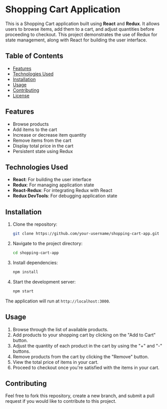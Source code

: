 # Shopping Cart Application

This is a Shopping Cart application built using **React** and **Redux**. It allows users to browse items, add them to a cart, and adjust quantities before proceeding to checkout. This project demonstrates the use of Redux for state management, along with React for building the user interface.

## Table of Contents
- [Features](#features)
- [Technologies Used](#technologies-used)
- [Installation](#installation)
- [Usage](#usage)
- [Contributing](#contributing)
- [License](#license)

## Features

- Browse products
- Add items to the cart
- Increase or decrease item quantity
- Remove items from the cart
- Display total price in the cart
- Persistent state using Redux

## Technologies Used

- **React**: For building the user interface
- **Redux**: For managing application state
- **React-Redux**: For integrating Redux with React
- **Redux DevTools**: For debugging application state

## Installation

1. Clone the repository:

    ```bash
    git clone https://github.com/your-username/shopping-cart-app.git
    ```

2. Navigate to the project directory:

    ```bash
    cd shopping-cart-app
    ```

3. Install dependencies:

    ```bash
    npm install
    ```

4. Start the development server:

    ```bash
    npm start
    ```

The application will run at `http://localhost:3000`.

## Usage

1. Browse through the list of available products.
2. Add products to your shopping cart by clicking on the "Add to Cart" button.
3. Adjust the quantity of each product in the cart by using the "+" and "-" buttons.
4. Remove products from the cart by clicking the "Remove" button.
5. View the total price of items in your cart.
6. Proceed to checkout once you're satisfied with the items in your cart.

## Contributing

Feel free to fork this repository, create a new branch, and submit a pull request if you would like to contribute to this project.

